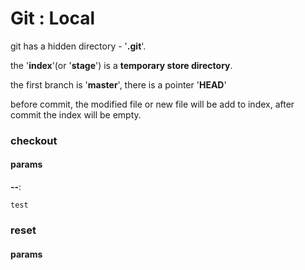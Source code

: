 # Git : Local

git has a hidden directory - '**.git**'.

the '**index**'(or '**stage**') is a **temporary store directory**.

the first branch is '**master**', there is a pointer '**HEAD**'

before commit, the modified file or new file will be add to index, after commit the index will be empty.

### checkout

#### params
**--**:
```
test
```

### reset

#### params

```
```
